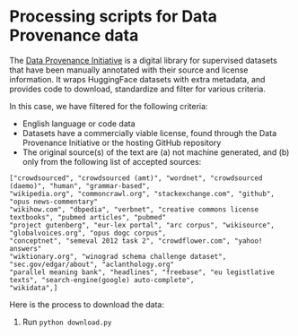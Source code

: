 # Processing scripts for Data Provenance data

The [Data Provenance Initiative](https://www.dataprovenance.org) is a digital library for supervised datasets that have been manually annotated with their source and license information. It wraps HuggingFace datasets with extra metadata, and provides code to download, standardize and filter for various criteria. 

In this case, we have filtered for the following criteria:
* English language or code data
* Datasets have a commercially viable license, found through the Data Provenance Initiative or the hosting GitHub repository
* The original source(s) of the text are (a) not machine generated, and (b) only from the following list of accepted sources:

```
["crowdsourced", "crowdsourced (amt)", "wordnet", "crowdsourced (daemo)", "human", "grammar-based",
"wikipedia.org", "commoncrawl.org", "stackexchange.com", "github", "opus news-commentary"
"wikihow.com", "dbpedia", "verbnet", "creative commons license textbooks", "pubmed articles", "pubmed"
"project gutenberg", "eur-lex portal", "arc corpus", "wikisource", "globalvoices.org", "opus dogc corpus",
"conceptnet", "semeval 2012 task 2", "crowdflower.com", "yahoo! answers"
"wiktionary.org", "winograd schema challenge dataset", "sec.gov/edgar/about", "aclanthology.org"
"parallel meaning bank", "headlines", "freebase", "eu legistlative texts", "search-engine(google) auto-complete",
"wikidata",]
```

Here is the process to download the data:

1. Run `python download.py`

